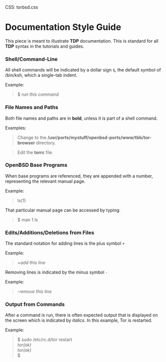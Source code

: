 CSS: torbsd.css

# Documentation Style Guide #

This piece is meant to illustrate __TDP__ documentation. This is standard for all __TDP__ syntax in the tutorials and guides.

### Shell/Command-Line ###

All shell commands will be indicated by a dollar sign `$`, the default symbol of /bin/ksh, which a single-tab indent.

Example:

>$ *run this command*

### File Names and Paths ###

Both file names and paths are in __bold__, unless it is part of a shell command.

Examples:

>Change to the __/usr/ports/mystuff/openbsd-ports/www/tbb/tor-browser__ directory.

>Edit the __torrc__ file.

### OpenBSD Base Programs ###

When base programs are referenced, they are appended with a number, representing the relevant manual page.

Example:

>ls(1)

That particular manual page can be accessed by typing:

>$ man 1 ls

### Edits/Additions/Deletions from Files ###

The standard notation for adding lines is the plus symbol `+`

Example:

>+*add this line*

Removing lines is indicated by the minus symbol `-`

Example:

>-*remove this line*

### Output from Commands ###

After a command is run, there is often expected output that is displayed on the screen which is indicated by *italics*. In this example, Tor is restarted.

Example:

>$ sudo /etc/rc.d/tor restart  
*tor(ok)*  
*tor(ok)*  
$ 
